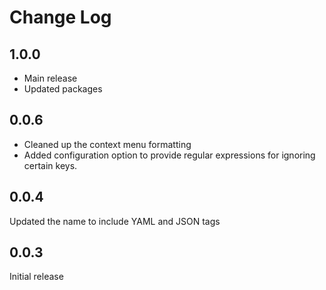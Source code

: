 # Change Log

## 1.0.0
* Main release
* Updated packages

## 0.0.6
* Cleaned up the context menu formatting
* Added configuration option to provide regular expressions for ignoring certain keys.

## 0.0.4
Updated the name to include YAML and JSON tags

## 0.0.3
Initial release